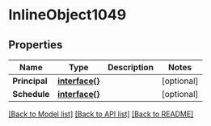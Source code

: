 # InlineObject1049

## Properties

Name | Type | Description | Notes
------------ | ------------- | ------------- | -------------
**Principal** | [**interface{}**](.md) |  | [optional] 
**Schedule** | [**interface{}**](.md) |  | [optional] 

[[Back to Model list]](../README.md#documentation-for-models) [[Back to API list]](../README.md#documentation-for-api-endpoints) [[Back to README]](../README.md)


